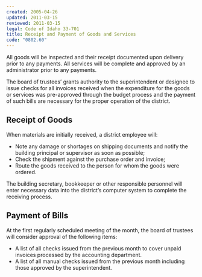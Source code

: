 ```yaml
---
created: 2005-04-26
updated: 2011-03-15
reviewed: 2011-03-15
legal: Code of Idaho 33-701
title: Receipt and Payment of Goods and Services
code: "0802.60"
---
```


All goods will be inspected and their receipt documented upon delivery prior to any payments. All services will be complete and approved by an administrator prior to any payments.

The board of trustees’ grants authority to the superintendent or designee to issue checks for all invoices received when the expenditure for the goods or services was pre-approved through the budget process and the payment of such bills are necessary for the proper operation of the district.

## Receipt of Goods

When materials are initially received, a district employee will:

- Note any damage or shortages on shipping documents and notify the building principal or supervisor as soon as possible;
- Check the shipment against the purchase order and invoice;
- Route the goods received to the person for whom the goods were ordered.

The building secretary, bookkeeper or other responsible personnel will enter necessary data into the district’s computer system to complete the receiving process.

## Payment of Bills

At the first regularly scheduled meeting of the month, the board of trustees will consider approval of the following items:

- A list of all checks issued from the previous month to cover unpaid invoices processed by the accounting department.
- A list of all manual checks issued from the previous month including those approved by the superintendent.


